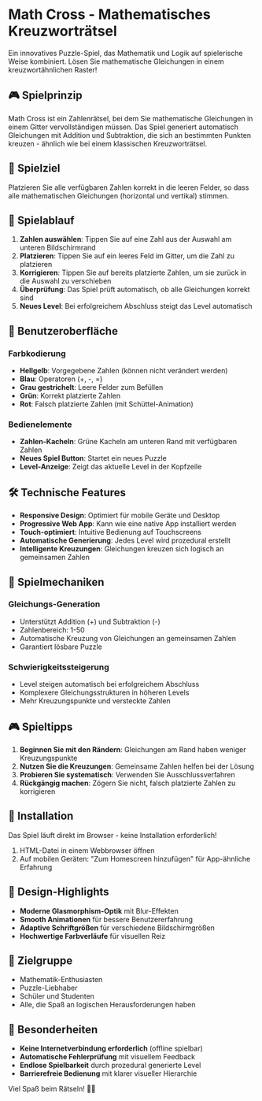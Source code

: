 # Math Cross - Mathematisches Kreuzworträtsel

Ein innovatives Puzzle-Spiel, das Mathematik und Logik auf spielerische Weise kombiniert. Lösen Sie mathematische Gleichungen in einem kreuzwortähnlichen Raster!

## 🎮 Spielprinzip

Math Cross ist ein Zahlenrätsel, bei dem Sie mathematische Gleichungen in einem Gitter vervollständigen müssen. Das Spiel generiert automatisch Gleichungen mit Addition und Subtraktion, die sich an bestimmten Punkten kreuzen - ähnlich wie bei einem klassischen Kreuzworträtsel.

## 🎯 Spielziel

Platzieren Sie alle verfügbaren Zahlen korrekt in die leeren Felder, so dass alle mathematischen Gleichungen (horizontal und vertikal) stimmen.

## 🎲 Spielablauf

1. **Zahlen auswählen**: Tippen Sie auf eine Zahl aus der Auswahl am unteren Bildschirmrand
2. **Platzieren**: Tippen Sie auf ein leeres Feld im Gitter, um die Zahl zu platzieren
3. **Korrigieren**: Tippen Sie auf bereits platzierte Zahlen, um sie zurück in die Auswahl zu verschieben
4. **Überprüfung**: Das Spiel prüft automatisch, ob alle Gleichungen korrekt sind
5. **Neues Level**: Bei erfolgreichem Abschluss steigt das Level automatisch

## 🎨 Benutzeroberfläche

### Farbkodierung
- **Hellgelb**: Vorgegebene Zahlen (können nicht verändert werden)
- **Blau**: Operatoren (+, -, =)
- **Grau gestrichelt**: Leere Felder zum Befüllen
- **Grün**: Korrekt platzierte Zahlen
- **Rot**: Falsch platzierte Zahlen (mit Schüttel-Animation)

### Bedienelemente
- **Zahlen-Kacheln**: Grüne Kacheln am unteren Rand mit verfügbaren Zahlen
- **Neues Spiel Button**: Startet ein neues Puzzle
- **Level-Anzeige**: Zeigt das aktuelle Level in der Kopfzeile

## 🛠️ Technische Features

- **Responsive Design**: Optimiert für mobile Geräte und Desktop
- **Progressive Web App**: Kann wie eine native App installiert werden
- **Touch-optimiert**: Intuitive Bedienung auf Touchscreens
- **Automatische Generierung**: Jedes Level wird prozedural erstellt
- **Intelligente Kreuzungen**: Gleichungen kreuzen sich logisch an gemeinsamen Zahlen

## 🎯 Spielmechaniken

### Gleichungs-Generation
- Unterstützt Addition (+) und Subtraktion (-)
- Zahlenbereich: 1-50
- Automatische Kreuzung von Gleichungen an gemeinsamen Zahlen
- Garantiert lösbare Puzzle

### Schwierigkeitssteigerung
- Level steigen automatisch bei erfolgreichem Abschluss
- Komplexere Gleichungsstrukturen in höheren Levels
- Mehr Kreuzungspunkte und versteckte Zahlen

## 🎮 Spieltipps

1. **Beginnen Sie mit den Rändern**: Gleichungen am Rand haben weniger Kreuzungspunkte
2. **Nutzen Sie die Kreuzungen**: Gemeinsame Zahlen helfen bei der Lösung
3. **Probieren Sie systematisch**: Verwenden Sie Ausschlussverfahren
4. **Rückgängig machen**: Zögern Sie nicht, falsch platzierte Zahlen zu korrigieren

## 🔧 Installation

Das Spiel läuft direkt im Browser - keine Installation erforderlich!

1. HTML-Datei in einem Webbrowser öffnen
2. Auf mobilen Geräten: "Zum Homescreen hinzufügen" für App-ähnliche Erfahrung

## 🎨 Design-Highlights

- **Moderne Glasmorphism-Optik** mit Blur-Effekten
- **Smooth Animationen** für bessere Benutzererfahrung
- **Adaptive Schriftgrößen** für verschiedene Bildschirmgrößen
- **Hochwertige Farbverläufe** für visuellen Reiz

## 🎯 Zielgruppe

- Mathematik-Enthusiasten
- Puzzle-Liebhaber
- Schüler und Studenten
- Alle, die Spaß an logischen Herausforderungen haben

## 🌟 Besonderheiten

- **Keine Internetverbindung erforderlich** (offline spielbar)
- **Automatische Fehlerprüfung** mit visuellem Feedback
- **Endlose Spielbarkeit** durch prozedural generierte Level
- **Barrierefreie Bedienung** mit klarer visueller Hierarchie

Viel Spaß beim Rätseln! 🧮✨
